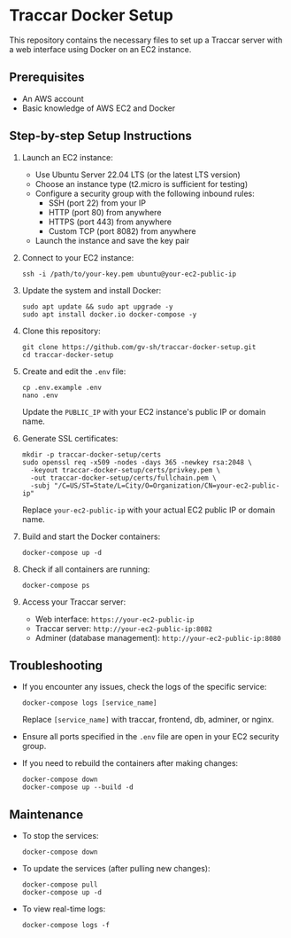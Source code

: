 # Traccar Docker Setup

This repository contains the necessary files to set up a Traccar server with a web interface using Docker on an EC2 instance.

## Prerequisites

- An AWS account
- Basic knowledge of AWS EC2 and Docker

## Step-by-step Setup Instructions

1. Launch an EC2 instance:
   - Use Ubuntu Server 22.04 LTS (or the latest LTS version)
   - Choose an instance type (t2.micro is sufficient for testing)
   - Configure a security group with the following inbound rules:
     - SSH (port 22) from your IP
     - HTTP (port 80) from anywhere
     - HTTPS (port 443) from anywhere
     - Custom TCP (port 8082) from anywhere
   - Launch the instance and save the key pair

2. Connect to your EC2 instance:
   ```
   ssh -i /path/to/your-key.pem ubuntu@your-ec2-public-ip
   ```

3. Update the system and install Docker:
   ```
   sudo apt update && sudo apt upgrade -y
   sudo apt install docker.io docker-compose -y
   ```

4. Clone this repository:
   ```
   git clone https://github.com/gv-sh/traccar-docker-setup.git
   cd traccar-docker-setup
   ```

5. Create and edit the `.env` file:
   ```
   cp .env.example .env
   nano .env
   ```
   Update the `PUBLIC_IP` with your EC2 instance's public IP or domain name.

6. Generate SSL certificates:
   ```
   mkdir -p traccar-docker-setup/certs
   sudo openssl req -x509 -nodes -days 365 -newkey rsa:2048 \
     -keyout traccar-docker-setup/certs/privkey.pem \
     -out traccar-docker-setup/certs/fullchain.pem \
     -subj "/C=US/ST=State/L=City/O=Organization/CN=your-ec2-public-ip"
   ```
   Replace `your-ec2-public-ip` with your actual EC2 public IP or domain name.

7. Build and start the Docker containers:
   ```
   docker-compose up -d
   ```

8. Check if all containers are running:
   ```
   docker-compose ps
   ```

9. Access your Traccar server:
   - Web interface: `https://your-ec2-public-ip`
   - Traccar server: `http://your-ec2-public-ip:8082`
   - Adminer (database management): `http://your-ec2-public-ip:8080`

## Troubleshooting

- If you encounter any issues, check the logs of the specific service:
  ```
  docker-compose logs [service_name]
  ```
  Replace `[service_name]` with traccar, frontend, db, adminer, or nginx.

- Ensure all ports specified in the `.env` file are open in your EC2 security group.

- If you need to rebuild the containers after making changes:
  ```
  docker-compose down
  docker-compose up --build -d
  ```

## Maintenance

- To stop the services:
  ```
  docker-compose down
  ```

- To update the services (after pulling new changes):
  ```
  docker-compose pull
  docker-compose up -d
  ```

- To view real-time logs:
  ```
  docker-compose logs -f
  ```
